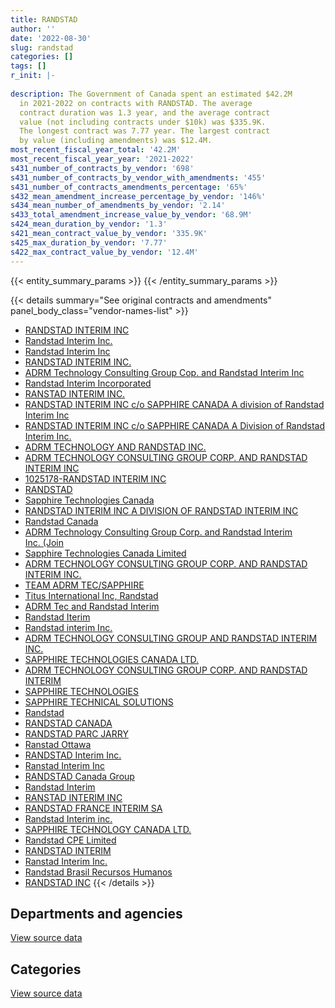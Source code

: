 ```yaml
---
title: RANDSTAD
author: ''
date: '2022-08-30'
slug: randstad
categories: []
tags: []
r_init: |-
  
description: The Government of Canada spent an estimated $42.2M
  in 2021-2022 on contracts with RANDSTAD. The average
  contract duration was 1.3 year, and the average contract
  value (not including contracts under $10k) was $335.9K.
  The longest contract was 7.77 year. The largest contract
  by value (including amendments) was $12.4M.
most_recent_fiscal_year_total: '42.2M'
most_recent_fiscal_year_year: '2021-2022'
s431_number_of_contracts_by_vendor: '698'
s431_number_of_contracts_by_vendor_with_amendments: '455'
s431_number_of_contracts_amendments_percentage: '65%'
s432_mean_amendment_increase_percentage_by_vendor: '146%'
s434_mean_number_of_amendments_by_vendor: '2.14'
s433_total_amendment_increase_value_by_vendor: '68.9M'
s424_mean_duration_by_vendor: '1.3'
s421_mean_contract_value_by_vendor: '335.9K'
s425_max_duration_by_vendor: '7.77'
s422_max_contract_value_by_vendor: '12.4M'
---
```


<script src="/rmarkdown-libs/htmlwidgets/htmlwidgets.js"></script>
<link href="/rmarkdown-libs/datatables-css/datatables-crosstalk.css" rel="stylesheet" />
<script src="/rmarkdown-libs/datatables-binding/datatables.js"></script>
<script src="/rmarkdown-libs/jquery/jquery-3.6.0.min.js"></script>
<link href="/rmarkdown-libs/dt-core-bootstrap/css/dataTables.bootstrap.min.css" rel="stylesheet" />
<link href="/rmarkdown-libs/dt-core-bootstrap/css/dataTables.bootstrap.extra.css" rel="stylesheet" />
<script src="/rmarkdown-libs/dt-core-bootstrap/js/jquery.dataTables.min.js"></script>
<script src="/rmarkdown-libs/dt-core-bootstrap/js/dataTables.bootstrap.min.js"></script>
<link href="/rmarkdown-libs/crosstalk/css/crosstalk.min.css" rel="stylesheet" />
<script src="/rmarkdown-libs/crosstalk/js/crosstalk.min.js"></script>
<script src="/rmarkdown-libs/htmlwidgets/htmlwidgets.js"></script>
<link href="/rmarkdown-libs/datatables-css/datatables-crosstalk.css" rel="stylesheet" />
<script src="/rmarkdown-libs/datatables-binding/datatables.js"></script>
<script src="/rmarkdown-libs/jquery/jquery-3.6.0.min.js"></script>
<link href="/rmarkdown-libs/dt-core-bootstrap/css/dataTables.bootstrap.min.css" rel="stylesheet" />
<link href="/rmarkdown-libs/dt-core-bootstrap/css/dataTables.bootstrap.extra.css" rel="stylesheet" />
<script src="/rmarkdown-libs/dt-core-bootstrap/js/jquery.dataTables.min.js"></script>
<script src="/rmarkdown-libs/dt-core-bootstrap/js/dataTables.bootstrap.min.js"></script>
<link href="/rmarkdown-libs/crosstalk/css/crosstalk.min.css" rel="stylesheet" />
<script src="/rmarkdown-libs/crosstalk/js/crosstalk.min.js"></script>

{{< entity_summary_params >}}
{{< /entity_summary_params >}}

{{< details summary="See original contracts and amendments" panel_body_class="vendor-names-list" >}}
- [RANDSTAD INTERIM INC](https://search.open.canada.ca/en/ct/?sort=contract_value_f%20desc&page=1&search_text=%22RANDSTAD%20INTERIM%20INC%22)
- [Randstad Interim Inc.](https://search.open.canada.ca/en/ct/?sort=contract_value_f%20desc&page=1&search_text=%22Randstad%20Interim%20Inc.%22)
- [Randstad Interim Inc](https://search.open.canada.ca/en/ct/?sort=contract_value_f%20desc&page=1&search_text=%22Randstad%20Interim%20Inc%22)
- [RANDSTAD INTERIM INC.](https://search.open.canada.ca/en/ct/?sort=contract_value_f%20desc&page=1&search_text=%22RANDSTAD%20INTERIM%20INC.%22)
- [ADRM Technology Consulting Group Cop. and Randstad Interim Inc](https://search.open.canada.ca/en/ct/?sort=contract_value_f%20desc&page=1&search_text=%22ADRM%20Technology%20Consulting%20Group%20Cop.%20and%20Randstad%20Interim%20Inc%22)
- [Randstad Interim Incorporated](https://search.open.canada.ca/en/ct/?sort=contract_value_f%20desc&page=1&search_text=%22Randstad%20Interim%20Incorporated%22)
- [RANSTAD INTERIM INC.](https://search.open.canada.ca/en/ct/?sort=contract_value_f%20desc&page=1&search_text=%22RANSTAD%20INTERIM%20INC.%22)
- [RANDSTAD INTERIM INC c/o SAPPHIRE CANADA A division of Randstad Interim Inc](https://search.open.canada.ca/en/ct/?sort=contract_value_f%20desc&page=1&search_text=%22RANDSTAD%20INTERIM%20INC%20c%2fo%20SAPPHIRE%20CANADA%20A%20division%20of%20Randstad%20Interim%20Inc%22)
- [RANDSTAD INTERIM INC c/o SAPPHIRE CANADA A Division of Randstad Interim Inc.](https://search.open.canada.ca/en/ct/?sort=contract_value_f%20desc&page=1&search_text=%22RANDSTAD%20INTERIM%20INC%20c%2fo%20SAPPHIRE%20CANADA%20A%20Division%20of%20Randstad%20Interim%20Inc.%22)
- [ADRM TECHNOLOGY AND RANDSTAD INC.](https://search.open.canada.ca/en/ct/?sort=contract_value_f%20desc&page=1&search_text=%22ADRM%20TECHNOLOGY%20AND%20RANDSTAD%20INC.%22)
- [ADRM TECHNOLOGY CONSULTING GROUP CORP. AND RANDSTAD INTERIM INC](https://search.open.canada.ca/en/ct/?sort=contract_value_f%20desc&page=1&search_text=%22ADRM%20TECHNOLOGY%20CONSULTING%20GROUP%20CORP.%20AND%20RANDSTAD%20INTERIM%20INC%22)
- [1025178-RANDSTAD INTERIM INC](https://search.open.canada.ca/en/ct/?sort=contract_value_f%20desc&page=1&search_text=%221025178-RANDSTAD%20INTERIM%20INC%22)
- [RANDSTAD](https://search.open.canada.ca/en/ct/?sort=contract_value_f%20desc&page=1&search_text=%22RANDSTAD%22)
- [Sapphire Technologies Canada](https://search.open.canada.ca/en/ct/?sort=contract_value_f%20desc&page=1&search_text=%22Sapphire%20Technologies%20Canada%22)
- [RANDSTAD INTERIM INC A DIVISION OF RANDSTAD INTERIM INC](https://search.open.canada.ca/en/ct/?sort=contract_value_f%20desc&page=1&search_text=%22RANDSTAD%20INTERIM%20INC%20A%20DIVISION%20OF%20RANDSTAD%20INTERIM%20INC%22)
- [Randstad Canada](https://search.open.canada.ca/en/ct/?sort=contract_value_f%20desc&page=1&search_text=%22Randstad%20Canada%22)
- [ADRM Technology Consulting Group Corp. and Randstad Interim Inc. (Join](https://search.open.canada.ca/en/ct/?sort=contract_value_f%20desc&page=1&search_text=%22ADRM%20Technology%20Consulting%20Group%20Corp.%20and%20Randstad%20Interim%20Inc.%20%28Join%22)
- [Sapphire Technologies Canada Limited](https://search.open.canada.ca/en/ct/?sort=contract_value_f%20desc&page=1&search_text=%22Sapphire%20Technologies%20Canada%20Limited%22)
- [ADRM TECHNOLOGY CONSULTING GROUP CORP. AND RANDSTAD INTERIM INC.](https://search.open.canada.ca/en/ct/?sort=contract_value_f%20desc&page=1&search_text=%22ADRM%20TECHNOLOGY%20CONSULTING%20GROUP%20CORP.%20AND%20RANDSTAD%20INTERIM%20INC.%22)
- [TEAM ADRM TEC/SAPPHIRE](https://search.open.canada.ca/en/ct/?sort=contract_value_f%20desc&page=1&search_text=%22TEAM%20ADRM%20TEC%2fSAPPHIRE%22)
- [Titus International Inc, Randstad](https://search.open.canada.ca/en/ct/?sort=contract_value_f%20desc&page=1&search_text=%22Titus%20International%20Inc%2c%20Randstad%22)
- [ADRM Tec and Randstad Interim](https://search.open.canada.ca/en/ct/?sort=contract_value_f%20desc&page=1&search_text=%22ADRM%20Tec%20and%20Randstad%20Interim%22)
- [Randstad Iterim](https://search.open.canada.ca/en/ct/?sort=contract_value_f%20desc&page=1&search_text=%22Randstad%20Iterim%22)
- [Randstad interim Inc.](https://search.open.canada.ca/en/ct/?sort=contract_value_f%20desc&page=1&search_text=%22Randstad%20interim%20Inc.%22)
- [ADRM TECHNOLOGY CONSULTING GROUP AND RANDSTAD INTERIM INC.](https://search.open.canada.ca/en/ct/?sort=contract_value_f%20desc&page=1&search_text=%22ADRM%20TECHNOLOGY%20CONSULTING%20GROUP%20AND%20RANDSTAD%20INTERIM%20INC.%22)
- [SAPPHIRE TECHNOLOGIES CANADA LTD.](https://search.open.canada.ca/en/ct/?sort=contract_value_f%20desc&page=1&search_text=%22SAPPHIRE%20TECHNOLOGIES%20CANADA%20LTD.%22)
- [ADRM TECHNOLOGY CONSULTING GROUP CORP. AND RANDSTAD INTERIM](https://search.open.canada.ca/en/ct/?sort=contract_value_f%20desc&page=1&search_text=%22ADRM%20TECHNOLOGY%20CONSULTING%20GROUP%20CORP.%20AND%20RANDSTAD%20INTERIM%22)
- [SAPPHIRE TECHNOLOGIES](https://search.open.canada.ca/en/ct/?sort=contract_value_f%20desc&page=1&search_text=%22SAPPHIRE%20TECHNOLOGIES%22)
- [SAPPHIRE TECHNICAL SOLUTIONS](https://search.open.canada.ca/en/ct/?sort=contract_value_f%20desc&page=1&search_text=%22SAPPHIRE%20TECHNICAL%20SOLUTIONS%22)
- [Randstad](https://search.open.canada.ca/en/ct/?sort=contract_value_f%20desc&page=1&search_text=%22Randstad%22)
- [RANDSTAD CANADA](https://search.open.canada.ca/en/ct/?sort=contract_value_f%20desc&page=1&search_text=%22RANDSTAD%20CANADA%22)
- [RANDSTAD PARC JARRY](https://search.open.canada.ca/en/ct/?sort=contract_value_f%20desc&page=1&search_text=%22RANDSTAD%20PARC%20JARRY%22)
- [Ranstad Ottawa](https://search.open.canada.ca/en/ct/?sort=contract_value_f%20desc&page=1&search_text=%22Ranstad%20Ottawa%22)
- [RANDSTAD Interim Inc.](https://search.open.canada.ca/en/ct/?sort=contract_value_f%20desc&page=1&search_text=%22RANDSTAD%20Interim%20Inc.%22)
- [Ranstad Interim Inc](https://search.open.canada.ca/en/ct/?sort=contract_value_f%20desc&page=1&search_text=%22Ranstad%20Interim%20Inc%22)
- [RANDSTAD Canada Group](https://search.open.canada.ca/en/ct/?sort=contract_value_f%20desc&page=1&search_text=%22RANDSTAD%20Canada%20Group%22)
- [Randstad Interim](https://search.open.canada.ca/en/ct/?sort=contract_value_f%20desc&page=1&search_text=%22Randstad%20Interim%22)
- [RANSTAD INTERIM INC](https://search.open.canada.ca/en/ct/?sort=contract_value_f%20desc&page=1&search_text=%22RANSTAD%20INTERIM%20INC%22)
- [RANDSTAD FRANCE INTERIM SA](https://search.open.canada.ca/en/ct/?sort=contract_value_f%20desc&page=1&search_text=%22RANDSTAD%20FRANCE%20INTERIM%20SA%22)
- [Randstad Interim inc.](https://search.open.canada.ca/en/ct/?sort=contract_value_f%20desc&page=1&search_text=%22Randstad%20Interim%20inc.%22)
- [SAPPHIRE TECHNOLOGY CANADA LTD.](https://search.open.canada.ca/en/ct/?sort=contract_value_f%20desc&page=1&search_text=%22SAPPHIRE%20TECHNOLOGY%20CANADA%20LTD.%22)
- [Randstad CPE Limited](https://search.open.canada.ca/en/ct/?sort=contract_value_f%20desc&page=1&search_text=%22Randstad%20CPE%20Limited%22)
- [RANDSTAD INTERIM](https://search.open.canada.ca/en/ct/?sort=contract_value_f%20desc&page=1&search_text=%22RANDSTAD%20INTERIM%22)
- [Ranstad Interim Inc.](https://search.open.canada.ca/en/ct/?sort=contract_value_f%20desc&page=1&search_text=%22Ranstad%20Interim%20Inc.%22)
- [Randstad Brasil Recursos Humanos](https://search.open.canada.ca/en/ct/?sort=contract_value_f%20desc&page=1&search_text=%22Randstad%20Brasil%20Recursos%20Humanos%22)
- [RANDSTAD INC](https://search.open.canada.ca/en/ct/?sort=contract_value_f%20desc&page=1&search_text=%22RANDSTAD%20INC%22)
{{< /details >}}

## Departments and agencies

<div id="htmlwidget-1" style="width:100%;height:auto;" class="datatables html-widget"></div>
<script type="application/json" data-for="htmlwidget-1">{"x":{"style":"bootstrap","filter":"none","vertical":false,"data":[["<a href=\"/departments/aafc-aac/\">Agriculture and Agri-Food Canada<\/a>","<a href=\"/departments/aandc-aadnc/\">Crown-Indigenous Relations and Northern Affairs Canada<\/a>","<a href=\"/departments/atssc-scdata/\">Administrative Tribunals Support Service of Canada<\/a>","<a href=\"/departments/cbsa-asfc/\">Canada Border Services Agency<\/a>","<a href=\"/departments/cfia-acia/\">Canadian Food Inspection Agency<\/a>","<a href=\"/departments/cic/\">Immigration, Refugees and Citizenship Canada<\/a>","<a href=\"/departments/cnsc-ccsn/\">Canadian Nuclear Safety Commission<\/a>","<a href=\"/departments/cra-arc/\">Canada Revenue Agency<\/a>","<a href=\"/departments/dfatd-maecd/\">Global Affairs Canada<\/a>","<a href=\"/departments/dfo-mpo/\">Fisheries and Oceans Canada<\/a>","<a href=\"/departments/dnd-mdn/\">National Defence<\/a>","<a href=\"/departments/ec/\">Environment and Climate Change Canada<\/a>","<a href=\"/departments/elections/\">Elections Canada<\/a>","<a href=\"/departments/esdc-edsc/\">Employment and Social Development Canada<\/a>","<a href=\"/departments/fintrac-canafe/\">Financial Transactions and Reports Analysis Centre of Canada<\/a>","<a href=\"/departments/hc-sc/\">Health Canada<\/a>","<a href=\"/departments/ic/\">Innovation, Science and Economic Development Canada<\/a>","<a href=\"/departments/nfb-onf/\">National Film Board<\/a>","<a href=\"/departments/nrc-cnrc/\">National Research Council Canada<\/a>","<a href=\"/departments/nrcan-rncan/\">Natural Resources Canada<\/a>","<a href=\"/departments/osfi-bsif/\">Office of the Superintendent of Financial Institutions Canada<\/a>","<a href=\"/departments/osgg-bsgg/\">Office of the Secretary to the Governor General<\/a>","<a href=\"/departments/pco-bcp/\">Privy Council Office<\/a>","<a href=\"/departments/phac-aspc/\">Public Health Agency of Canada<\/a>","<a href=\"/departments/psc-cfp/\">Public Service Commission of Canada<\/a>","<a href=\"/departments/pwgsc-tpsgc/\">Public Services and Procurement Canada<\/a>","<a href=\"/departments/ssc-spc/\">Shared Services Canada<\/a>","<a href=\"/departments/tbs-sct/\">Treasury Board of Canada Secretariat<\/a>","<a href=\"/departments/tc/\">Transport Canada<\/a>"],[1266264.74,4074.75,30542.54,4408780.62,149362.6,7582866.14,386959.36,3541700.95,825363.76,160780.01,1649455.87,37479.16,465057.8,1844084.11,null,687071.75,789405.96,13423.62,873.94,11512.44,104422.86,295989.03,null,17522.72,106124.86,41754.28,700259.44,692655.8,60756.43],[2244207.71,null,null,4924387.03,149771.81,9253658.26,450749.38,668728.49,643860.17,564210.14,1959515.81,37581.84,602469.32,2069393.95,151872,892650.06,1851043.05,4439.91,null,40129.13,null,49466.66,50602.12,null,223228.16,4916.05,674221.72,824823.91,5232.22],[971811.25,null,null,3214448.39,149362.6,7108474.06,307675.99,1900981,923110.5,67482.35,1944344.1,1153638.68,358165.45,7366048.13,null,328992.76,1537014.47,null,0,39863.35,null,null,62397.88,null,222618.25,755326,619933.3,800275.61,29380.93],[null,null,null,3220155.02,null,9227925.47,450518.84,3631439.94,2487500.1,128221.1,1944344.1,2184921.42,179573.36,9892509.88,null,1104025.21,1704401.55,null,0,null,null,null,null,null,116493.38,4909619,194507.04,760460.06,29380.93]],"container":"<table class=\"table table-striped table-hover row-border order-column display\">\n  <thead>\n    <tr>\n      <th>Department<\/th>\n      <th>2018-2019<\/th>\n      <th>2019-2020<\/th>\n      <th>2020-2021<\/th>\n      <th>2021-2022<\/th>\n    <\/tr>\n  <\/thead>\n<\/table>","options":{"order":[[4,"desc"]],"pageLength":10,"autoWidth":true,"columnDefs":[{"targets":1,"render":"function(data, type, row, meta) {\n    return type !== 'display' ? data : DTWidget.formatCurrency(data, \"$\", 2, 3, \",\", \".\", true, null);\n  }"},{"targets":2,"render":"function(data, type, row, meta) {\n    return type !== 'display' ? data : DTWidget.formatCurrency(data, \"$\", 2, 3, \",\", \".\", true, null);\n  }"},{"targets":3,"render":"function(data, type, row, meta) {\n    return type !== 'display' ? data : DTWidget.formatCurrency(data, \"$\", 2, 3, \",\", \".\", true, null);\n  }"},{"targets":4,"render":"function(data, type, row, meta) {\n    return type !== 'display' ? data : DTWidget.formatCurrency(data, \"$\", 2, 3, \",\", \".\", true, null);\n  }"},{"width":"16%","targets":[1,2,3,4]},{"className":"dt-right","targets":[1,2,3,4]}],"orderClasses":false}},"evals":["options.columnDefs.0.render","options.columnDefs.1.render","options.columnDefs.2.render","options.columnDefs.3.render"],"jsHooks":[]}</script>
<p class="text-right">
<a href="https://github.com/GoC-Spending/contracts-data/tree/main/data/out/vendors/randstad/summary_by_fiscal_year_by_department.csv" class="source-data-link btn btn-link">View source data</a>
</p>

## Categories

<div id="htmlwidget-2" style="width:100%;height:auto;" class="datatables html-widget"></div>
<script type="application/json" data-for="htmlwidget-2">{"x":{"style":"bootstrap","filter":"none","vertical":false,"data":[["<a href=\"/categories/other/\">(Other)<\/a>","<a href=\"/categories/facilities_and_construction/\">Facilities and construction<\/a>","<a href=\"/categories/office_management/\">Office management<\/a>","<a href=\"/categories/professional_services/\">Professional services<\/a>","<a href=\"/categories/information_technology/\">Information technology<\/a>","<a href=\"/categories/industrial_products_and_services/\">Industrial products and services<\/a>","<a href=\"/categories/human_capital/\">Human capital<\/a>"],[null,null,167603.51,3645726.13,21906961.88,16290.08,137963.96],[null,5232.22,168062.7,4637590.67,23404544.96,null,125728.32],[null,29380.93,167603.51,5755855.21,23783120.58,null,125384.8],[1556521.74,29380.93,101480.48,15074074.31,25275162.59,null,129376.34]],"container":"<table class=\"table table-striped table-hover row-border order-column display\">\n  <thead>\n    <tr>\n      <th>Category<\/th>\n      <th>2018-2019<\/th>\n      <th>2019-2020<\/th>\n      <th>2020-2021<\/th>\n      <th>2021-2022<\/th>\n    <\/tr>\n  <\/thead>\n<\/table>","options":{"order":[[4,"desc"]],"dom":"t","pageLength":30,"autoWidth":true,"columnDefs":[{"targets":1,"render":"function(data, type, row, meta) {\n    return type !== 'display' ? data : DTWidget.formatCurrency(data, \"$\", 2, 3, \",\", \".\", true, null);\n  }"},{"targets":2,"render":"function(data, type, row, meta) {\n    return type !== 'display' ? data : DTWidget.formatCurrency(data, \"$\", 2, 3, \",\", \".\", true, null);\n  }"},{"targets":3,"render":"function(data, type, row, meta) {\n    return type !== 'display' ? data : DTWidget.formatCurrency(data, \"$\", 2, 3, \",\", \".\", true, null);\n  }"},{"targets":4,"render":"function(data, type, row, meta) {\n    return type !== 'display' ? data : DTWidget.formatCurrency(data, \"$\", 2, 3, \",\", \".\", true, null);\n  }"},{"width":"16%","targets":[1,2,3,4]},{"className":"dt-right","targets":[1,2,3,4]}],"orderClasses":false,"lengthMenu":[10,25,30,50,100]}},"evals":["options.columnDefs.0.render","options.columnDefs.1.render","options.columnDefs.2.render","options.columnDefs.3.render"],"jsHooks":[]}</script>
<p class="text-right">
<a href="https://github.com/GoC-Spending/contracts-data/tree/main/data/out/vendors/randstad/summary_by_fiscal_year_by_category.csv" class="source-data-link btn btn-link">View source data</a>
</p>
